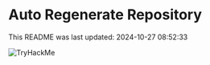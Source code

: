 # Auto Regenerate Repository

This README was last updated: 2024-10-27 08:52:33

 ![TryHackMe](https://tryhackme.com/badge/533634)